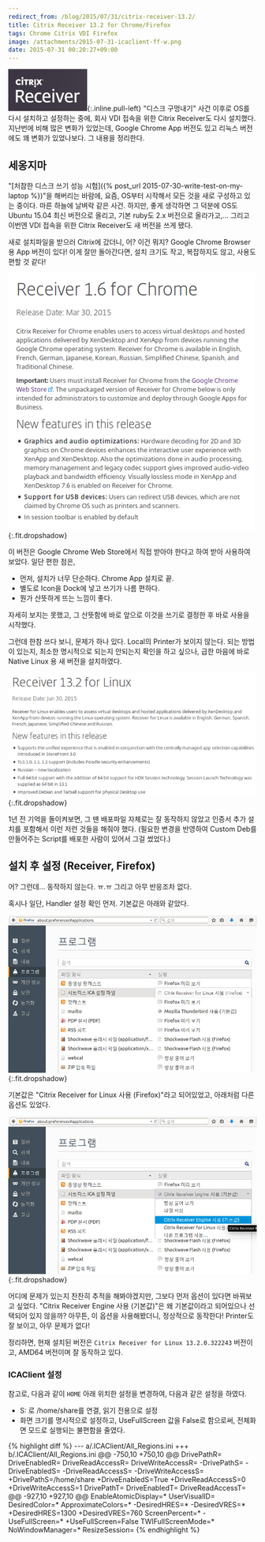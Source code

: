 ```yaml
---
redirect_from: /blog/2015/07/31/citrix-receiver-13.2/
title: Citrix Receiver 13.2 for Chrome/Firefox
tags: Chrome Citrix VDI Firefox
image: /attachments/2015-07-31-icaclient-ff-w.png
date: 2015-07-31 00:20:27+09:00
---
```

![](/attachments/2015-07-31-citrix-receiver.png){:.inline.pull-left}
"디스크 구멍내기" 사건 이후로 OS를 다시 설치하고 설정하는 중에,
회사 VDI 접속을 위한 Citrix Receiver도 다시 설치했다. 지난번에
비해 많은 변화가 있었는데, Google Chrome App 버전도 있고 리눅스
버전에도 꽤 변화가 있었나보다.  그 내용을 정리한다.

## 세옹지마

"[처참한 디스크 쓰기 성능 시험]({% post_url 2015-07-30-write-test-on-my-laptop %})"을
해버리는 바람에, 요즘, OS부터 시작해서 모든 것을 새로 구성하고
있는 중이다. 마른 하늘에 날벼락 같은 사건.
하지만, 좋게 생각하면 그 덕분에 OS도 Ubuntu 15.04 최신 버전으로
올리고, 기본 ruby도 2.x 버전으로 올라가고,... 그리고 이번엔 VDI
접속을 위한 Citrix Receiver도 새 버전을 쓰게 됐다.

새로 설치파일을 받으러 Citrix에 갔더니, 어? 이건 뭐지? Google
Chrome Browser용 App 버전이 있다! 이게 잘만 돌아간다면, 설치
크기도 작고, 복잡하지도 않고, 사용도 편할 것 같다!

![](/attachments/2015-07-31-crcvr-1.6-chrome.png){:.fit.dropshadow}

이 버전은 Google Chrome Web Store에서 직접 받아야 한다고 하여
받아 사용하여 보았다. 일단 편한 점은,

* 먼저, 설치가 너무 단순하다. Chrome App 설치로 끝.
* 별도로 Icon을 Dock에 넣고 쓰기가 나름 편하다.
* 뭔가 산뜻하게 뜨는 느낌이 좋다.

자세히 보지는 못했고, 그 산뜻함에 바로 앞으로 이것을 쓰기로 결정한
후 바로 사용을 시작했다.

그런데 한참 쓰다 보니, 문제가 하나 있다. Local의 Printer가 보이지
않는다. 되는 방법이 있는지, 최소한 명시적으로 되는지 안되는지
확인을 하고 싶으나, 급한 마음에 바로 Native Linux 용 새 버전을
설치하였다.

![](/attachments/2015-07-31-crcvr-13.2-linux.png){:.fit.dropshadow}

1년 전 기억을 돌이켜보면, 그 땐 배포파일 자체로는 잘 동작하지
않았고 인증서 추가 설치를 포함해서 이런 저런 것들을 해줘야 했다.
(필요한 변경을 반영하여 Custom Deb를 만들어주는 Script를 배포한
사람이 있어서 그걸 썼었다.)

## 설치 후 설정 (Receiver, Firefox)

어? 그런데... 동작하지 않는다. ㅠ.ㅠ 그리고 아무 반응조차 없다.

혹시나 일단, Handler 설정 확인 먼저. 기본값은 아래와 같았다.

![](/attachments/2015-07-31-icaclient-ff-n.png){:.fit.dropshadow}

기본값은 "Citrix Receiver for Linux 사용 (Firefox)"라고 되어있었고,
아래처럼 다른 옵션도 있었다.

![](/attachments/2015-07-31-icaclient-ff-w.png){:.fit.dropshadow}

어디에 문제가 있는지 찬찬히 추적을 해봐야겠지만, 그보다 먼저 옵션이
있다면 바꿔보고 싶었다. "Citrix Receiver Engine 사용 (기본값)"은
왜 기본값이라고 되어있으나 선택되어 있지 않을까? 아무튼, 이 옵션을
사용해봤더니, 정상적으로 동작한다! Printer도 잘 보이고, 아무 문제가
없다!

정리하면, 현재 설치된 버전은 `Citrix Receiver for Linux 13.2.0.322243`
버전이고, AMD64 버전이며 잘 동작하고 있다.

### ICAClient 설정

참고로, 다음과 같이 `HOME` 아래 위치한 설정을 변경하여, 다음과 같은
설정을 하였다.

* S: 로 /home/share를 연결, 읽기 전용으로 설정
* 화면 크기를 명시적으로 설정하고, UseFullScreen 값을 False로 함으로써,
  전체화면 모드로 실행되는 불편함을 줄였다.

{% highlight diff %}
--- a/.ICAClient/All_Regions.ini
+++ b/.ICAClient/All_Regions.ini
@@ -750,10 +750,10 @@ DrivePathR=
 DriveEnabledR=
 DriveReadAccessR=
 DriveWriteAccessR=
-DrivePathS=
-DriveEnabledS=
-DriveReadAccessS=
-DriveWriteAccessS=
+DrivePathS=/home/share
+DriveEnabledS=True
+DriveReadAccessS=0
+DriveWriteAccessS=1
 DrivePathT=
 DriveEnabledT=
 DriveReadAccessT=
@@ -927,10 +927,10 @@ EnableAtomicDisplay=*
 UserVisualID=
 DesiredColor=*
 ApproximateColors=*
-DesiredHRES=*
-DesiredVRES=*
+DesiredHRES=1300
+DesiredVRES=760
 ScreenPercent=*
-UseFullScreen=*
+UseFullScreen=False
 TWIFullScreenMode=*
 NoWindowManager=*
 ResizeSession=
{% endhighlight %}


